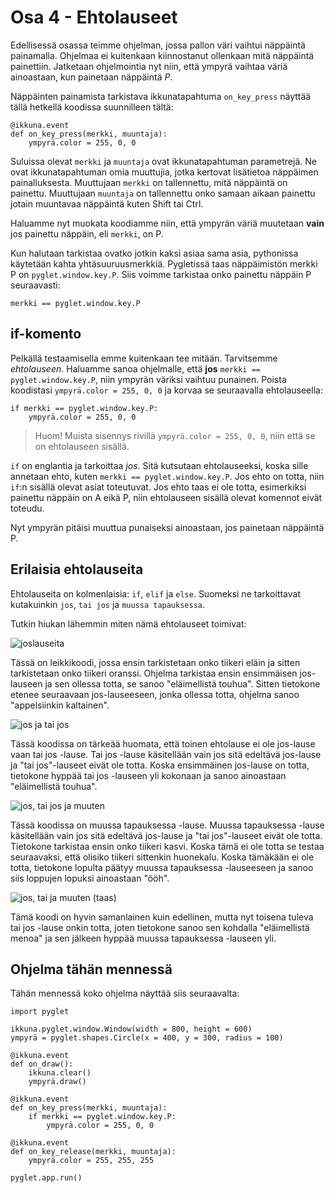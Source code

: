 # Osa 4 - Ehtolauseet

Edellisessä osassa teimme ohjelman, jossa pallon väri vaihtui näppäintä painamalla. Ohjelmaa ei kuitenkaan kiinnostanut ollenkaan mitä näppäintä painettiin. Jatketaan ohjelmointia nyt niin, että ympyrä vaihtaa väriä ainoastaan, kun painetaan näppäintä _P_.

Näppäinten painamista tarkistava ikkunatapahtuma `on_key_press` näyttää tällä hetkellä koodissa suunnilleen tältä:

```Python3
@ikkuna.event
def on_key_press(merkki, muuntaja):
    ympyrä.color = 255, 0, 0
```

Suluissa olevat `merkki` ja `muuntaja` ovat ikkunatapahtuman parametrejä. Ne ovat ikkunatapahtuman omia muuttujia, jotka kertovat lisätietoa näppäimen painalluksesta. Muuttujaan `merkki` on tallennettu, mitä näppäintä on painettu. Muuttujaan `muuntaja` on tallennettu onko samaan aikaan painettu jotain muuntavaa näppäintä kuten Shift tai Ctrl.

Haluamme nyt muokata koodiamme niin, että ympyrän väriä muutetaan **vain** jos painettu näppäin, eli `merkki`, on P.

Kun halutaan tarkistaa ovatko jotkin kaksi asiaa sama asia, pythonissa käytetään kahta yhtäsuuruusmerkkiä. Pygletissä taas näppäimistön merkki P on `pyglet.window.key.P`. Siis voimme tarkistaa onko painettu näppäin P seuraavasti:

```Python3
merkki == pyglet.window.key.P
```

## if-komento

Pelkällä testaamisella emme kuitenkaan tee mitään. Tarvitsemme _ehtolauseen_. Haluamme sanoa ohjelmalle, että **jos** `merkki == pyglet.window.key.P`, niin ympyrän väriksi vaihtuu punainen. Poista koodistasi `ympyrä.color = 255, 0, 0` ja korvaa se seuraavalla ehtolauseella:

```Python3
if merkki == pyglet.window.key.P:
    ympyrä.color = 255, 0, 0
```
> Huom! Muista sisennys rivillä `ympyrä.color = 255, 0, 0`, niin että se on ehtolauseen sisällä.

`if` on englantia ja tarkoittaa _jos_. Sitä kutsutaan ehtolauseeksi, koska sille annetaan ehto, kuten `merkki == pyglet.window.key.P`. Jos ehto on totta, niin `if`:n sisällä olevat asiat toteutuvat. Jos ehto taas ei ole totta, esimerkiksi painettu näppäin on A eikä P, niin ehtolauseen sisällä olevat komennot eivät toteudu.

Nyt ympyrän pitäisi muuttua punaiseksi ainoastaan, jos painetaan näppäintä P.

## Erilaisia ehtolauseita

Ehtolauseita on kolmenlaisia: `if`, `elif` ja `else`. Suomeksi ne tarkoittavat kutakuinkin `jos`, `tai jos` ja `muussa tapauksessa`.

Tutkin hiukan lähemmin miten nämä ehtolauseet toimivat:

![joslauseita](kuvat/joslauseet.png)

Tässä on leikkikoodi, jossa ensin tarkistetaan onko tiikeri eläin ja sitten tarkistetaan onko tiikeri oranssi. Ohjelma tarkistaa ensin ensimmäisen jos-lauseen ja sen ollessa totta, se sanoo "eläimellistä touhua". Sitten tietokone etenee seuraavaan jos-lauseeseen, jonka ollessa totta, ohjelma sanoo "appelsiinkin kaltainen".

![jos ja tai jos](kuvat/jostai.png)

Tässä koodissa on tärkeää huomata, että toinen ehtolause ei ole jos-lause vaan tai jos -lause. Tai jos -lause käsitellään vain jos sitä edeltävä jos-lause ja "tai jos"-lauseet eivät ole totta. Koska ensimmäinen jos-lause on totta, tietokone hyppää tai jos -lauseen yli kokonaan ja sanoo ainoastaan "eläimellistä touhua".

![jos, tai jos ja muuten](kuvat/ööh.png)

Tässä koodissa on muussa tapauksessa -lause. Muussa tapauksessa -lause käsitellään vain jos sitä edeltävä jos-lause ja "tai jos"-lauseet eivät ole totta.
Tietokone tarkistaa ensin onko tiikeri kasvi. Koska tämä ei ole totta se testaa seuraavaksi, että olisiko tiikeri sittenkin huonekalu. Koska tämäkään ei ole totta, tietokone lopulta päätyy muussa tapauksessa -lauseeseen ja sanoo siis loppujen lopuksi ainoastaan "ööh".

![jos, tai ja muuten (taas)](kuvat/eläimellistämenoa.png)

Tämä koodi on hyvin samanlainen kuin edellinen, mutta nyt toisena tuleva tai jos -lause onkin totta, joten tietokone sanoo sen kohdalla "eläimellistä menoa" ja sen jälkeen hyppää muussa tapauksessa -lauseen yli.


## Ohjelma tähän mennessä

Tähän mennessä koko ohjelma näyttää siis seuraavalta:

```Python3
import pyglet

ikkuna.pyglet.window.Window(width = 800, height = 600)
ympyrä = pyglet.shapes.Circle(x = 400, y = 300, radius = 100)

@ikkuna.event
def on_draw():
	ikkuna.clear()
	ympyrä.draw()

@ikkuna.event
def on_key_press(merkki, muuntaja):
	if merkki == pyglet.window.key.P:
        ympyrä.color = 255, 0, 0

@ikkuna.event
def on_key_release(merkki, muuntaja):
	ympyrä.color = 255, 255, 255

pyglet.app.run()
```
